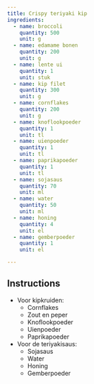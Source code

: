 ```yaml
---
title: Crispy teriyaki kip
ingredients:
  - name: broccoli
    quantity: 500
    unit: g
  - name: edamame bonen
    quantity: 200
    unit: g
  - name: lente ui
    quantity: 1
    unit: stuk
  - name: kip filet
    quantity: 300
    unit: g
  - name: cornflakes
    quantity: 200
    unit: g
  - name: knoflookpoeder
    quantity: 1
    unit: tl
  - name: uienpoeder
    quantity: 1
    unit: tl
  - name: paprikapoeder
    quantity: 1
    unit: tl
  - name: sojasaus
    quantity: 70
    unit: ml
  - name: water
    quantity: 50
    unit: ml
  - name: honing
    quantity: 4
    unit: el
  - name: gemberpoeder
    quantity: 1
    unit: el

---
```


<Recipe />

## Instructions
  - Voor kipkruiden:
    - Cornflakes
    - Zout en peper
    - Knoflookpoeder
    - Uienpoeder
    - Paprikapoeder
  - Voor de teriyakisaus:
    - Sojasaus
    - Water
    - Honing
    - Gemberpoeder